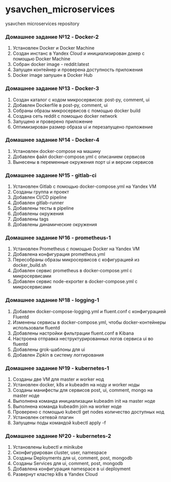 # ysavchen_microservices
ysavchen microservices repository

### Домашнее задание №12 - Docker-2
1. Установлен Docker и Docker Machine
2. Создан инстанс в Yandex Cloud и инициализирован докер с помощью Docker Machine
3. Собран docker image - reddit:latest
4. Запущен контейнер и проверена доступность приложения
5. Docker image запушен в Docker Hub

### Домашнее задание №13 - Docker-3
1. Создан каталог с кодом микросервисов: post-py, comment, ui
2. Добавлен Dockerfile в post-py, comment, ui
3. Собраны образы микросервисов с помощью docker build
4. Создана сеть reddit с помощью docker network
5. Запущено и проверено приложение
6. Оптимизирован размер образа ui и перезапущено приложение

### Домашнее задание №14 - Docker-4
1. Установлен docker-compose на машину
2. Добавлен файл docker-compose.yml с описанием сервисов
3. Вынесены в переменные окружения порт ui и версии сервисов

### Домашнее задание №15 - gitlab-ci
1. Установлен Gitlab с помощью docker-compose.yml на Yandex VM
2. Созданы группа и проект
3. Добавлен CI/CD pipeline
4. Добавлен gitlab-runner
5. Добавлены тесты в pipeline
6. Добавлены окружения
7. Добавлены tags
8. Добавлены динамические окружения

### Домашнее задание №16 - prometheus-1
1. Установлен Prometheus с помощью Docker на Yandex VM
2. Добавлена конфигурация prometheus.yml
3. Пересобраны образы микросервисов с кофигурацией из docker_build.sh
4. Добавлен сервис prometheus в docker-compose.yml с микросервисами
5. Добавлен сервис node-exporter в docker-compose.yml с микросервисами

### Домашнее задание №18 - logging-1
1. Добавлен docker-compose-logging.yml и fluent.conf с конфигурацией Fluentd
2. Изменены сервисы в docker-compose.yml, чтобы docker-контейнеры использовали fluentd
3. Добавлены настройки фильтрации fluent.conf в Kibana
4. Настроена отправка неструктурированных логов сервиса ui во fluentd
5. Добавлены grok-шаблоны для ui
6. Добавлен Zipkin в систему логгирования

### Домашнее задание №19 - kubernetes-1
1. Созданы две VM для master и worker нод
2. Установлен docker, k8s и kubeadm на ноду и worker ноды
3. Созданы манифесты для сервисов post, ui, comment, mongo на master ноде
4. Выполнена команда инициализации kubeadm init на master ноде
5. Выполнена команда kubeadm join на worker ноде
6. Проверено с помощью kubectl get nodes количество доступных нод
7. Установлен сетевой плагин
8. Запущены поды командой kubectl apply -f <filename>

### Домашнее задание №20 - kubernetes-2
1. Установлены kubectl и minikube
2. Сконфигурирован cluster, user, namespace
3. Созданы Deployments для ui, comment, post, mongodb
4. Созданы Services для ui, comment, post, mongodb
5. Добавлена конфигурация namespace в ui deployment
6. Развернут кластер k8s в Yandex Cloud
